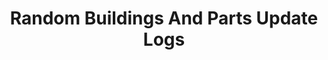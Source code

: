 ---
permalink: /Update-Logs
title: "Random Buildings And Parts Update Logs"
layout: categories
only_list_update_logs: true
redirect_from:
  - /update-Logs
  - /Update-logs
  - /update-logs
  - /Update-Logs/
  - /update-Logs/
  - /Update-logs/
  - /update-logs/
  - /Updates
  - /updates
  - /Updates/
  - /updates/
categories:
  - Update Logs
---